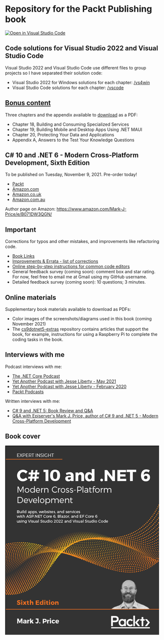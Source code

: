# Repository for the Packt Publishing book

[![Open in Visual Studio Code](https://open.vscode.dev/badges/open-in-vscode.svg)](https://open.vscode.dev/markjprice/cs10dotnet6)

## Code solutions for Visual Studio 2022 and Visual Studio Code

Visual Studio 2022 and Visual Studio Code use different files to group projects so I have separated their solution code:

- Visual Studio 2022 for Windows solutions for each chapter: [/vs4win](/vs4win)
- Visual Studio Code solutions for each chapter: [/vscode](/vscode)

## [Bonus content](9781801077361_Bonus_Content.pdf)
Three chapters and the appendix available to [download](9781801077361_Bonus_Content.pdf) as a PDF:
- Chapter 18, Building and Consuming Specialized Services
- Chapter 19, Building Mobile and Desktop Apps Using .NET MAUI
- Chapter 20, Protecting Your Data and Applications
- Appendix A, Answers to the Test Your Knowledge Questions

## C# 10 and .NET 6 - Modern Cross-Platform Development, Sixth Edition

To be published on Tuesday, November 9, 2021. Pre-order today!
- [Packt](https://www.packtpub.com/product/c-10-and-net-6-modern-cross-platform-development-sixth-edition/9781801077361)
- [Amazon.com](https://www.amazon.com/10-NET-Cross-Platform-Development-websites-dp-1801077363/dp/1801077363/)
- [Amazon.co.uk](https://www.amazon.co.uk/10-NET-Cross-Platform-Development-websites-dp-1801077363/dp/1801077363/)
- [Amazon.com.au](https://www.amazon.com.au/10-NET-Cross-Platform-Development-websites-ebook/dp/B09JV37DM6/)

Author page on Amazon: https://www.amazon.com/Mark-J-Price/e/B071DW3QGN/ 

## Important
Corrections for typos and other mistakes, and improvements like refactoring code.
- [Book Links](book-links.md)
- [Improvements & Errata - list of corrections](errata.md)
- [Online step-by-step instructions for common code editors](docs/README.md)
- General feedback survey (coming soon): comment box and star rating. For now, feel free to email me at Gmail using my GitHub username.
- Detailed feedback survey (coming soon): 10 questions; 3 minutes.

## Online materials
Supplementary book materials available to download as PDFs: 
- Color images of the screenshots/diagrams used in this book (coming November 2021)
- The [cs9dotnet5-extras](https://github.com/markjprice/cs9dotnet5-extras) repository contains articles that support the book, for example, instructions for using a Raspberry Pi to complete the coding tasks in the book.

## Interviews with me
Podcast interviews with me:
- [The .NET Core Podcast](https://dotnetcore.show/episode-44-learning-net-core-with-mark-j-price/)
- [Yet Another Podcast with Jesse Liberty - May 2021](http://jesseliberty.com/2021/05/16/mark-price-on-c9-and-net-6/)
- [Yet Another Podcast with Jesse Liberty - February 2020](http://jesseliberty.com/2020/02/23/mark-price-c-net-core/)
- [Packt Podcasts](https://soundcloud.com/packt-podcasts/csharp-8-dotnet-core-3-the-evolution-of-the-microsoft-ecosystem)

Written interviews with me:
- [C# 9 and .NET 5: Book Review and Q&A](https://www.infoq.com/articles/book-interview-mark-price/?itm_source=infoq&itm_campaign=user_page&itm_medium=link)
- [Q&A with Episerver's Mark J. Price, author of C# 9 and .NET 5 - Modern Cross-Platform Development](https://www.episerver.com/articles/q-and-a-with-mark-price)

## Book cover
![C# 10 and .NET 6 by Packt Publishing](B17442_Cover.png)
